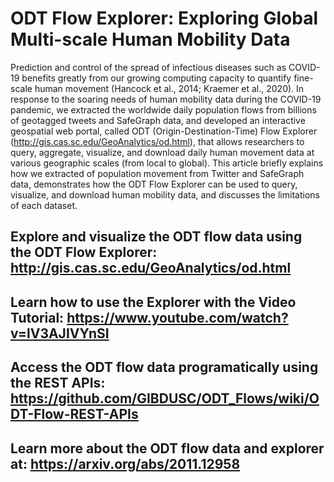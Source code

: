 # ODT Flow Explorer: Exploring Global Multi-scale Human Mobility Data 

Prediction and control of the spread of infectious diseases such as COVID-19 benefits greatly from our growing computing capacity to quantify fine-scale human movement (Hancock et al., 2014; Kraemer et al., 2020). In response to the soaring needs of human mobility data during the COVID-19 pandemic, we extracted the worldwide daily population flows from billions of geotagged tweets and SafeGraph data, and developed an interactive geospatial web portal, called ODT (Origin-Destination-Time) Flow Explorer (http://gis.cas.sc.edu/GeoAnalytics/od.html), that allows researchers to query, aggregate, visualize, and download daily human movement data at various geographic scales (from local to global). This article briefly explains how we extracted of population movement from Twitter and SafeGraph data, demonstrates how the ODT Flow Explorer can be used to query, visualize, and download human mobility data, and discusses the limitations of each dataset.

## Explore and visualize the ODT flow data using the ODT Flow Explorer: http://gis.cas.sc.edu/GeoAnalytics/od.html
## Learn how to use the Explorer with the Video Tutorial: https://www.youtube.com/watch?v=lV3AJIVYnSI
## Access the ODT flow data programatically using the REST APIs: https://github.com/GIBDUSC/ODT_Flows/wiki/ODT-Flow-REST-APIs
## Learn more about the ODT flow data and explorer at: https://arxiv.org/abs/2011.12958


